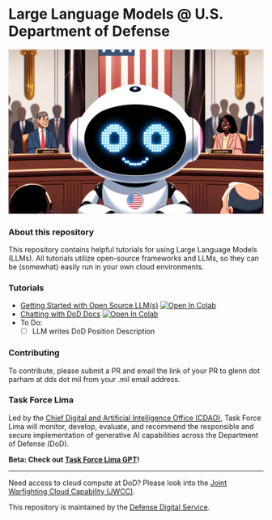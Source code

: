 # Large Language Models @ U.S. Department of Defense

<img src="LLM_USGOVT.png" >

### About this repository

This repository contains helpful tutorials for using Large Language Models (LLMs). All tutorials utilize open-source frameworks and LLMs, so they can be (somewhat) easily run in your own cloud environments.

### Tutorials

- [Getting Started with Open Source LLM(s)](./tutorials/Open_Source_LLMs_Getting_Started.ipynb) [![Open In Colab](https://colab.research.google.com/assets/colab-badge.svg)](https://githubtocolab.com/deptofdefense/LLMs-at-DoD/blob/main/tutorials/Open_Source_LLMs_Getting_Started.ipynb)
- [Chatting with DoD Docs](./tutorials/Chatting%20with%20your%20Docs.ipynb) [![Open In Colab](https://colab.research.google.com/assets/colab-badge.svg)](https://githubtocolab.com/deptofdefense/LLMs-at-DoD/blob/main/tutorials/Chatting%20with%20your%20Docs.ipynb)
- To Do:
  - [ ] LLM writes DoD Position Description

### Contributing
 
To contribute, please submit a PR and email the link of your PR to glenn dot parham at dds dot mil from your .mil email address.

### Task Force Lima

Led by the [Chief Digital and Artificial Intelligence Office (CDAO)](https://www.ai.mil/), Task Force Lima will monitor, develop, evaluate, and recommend the responsible and secure implementation of generative AI capabilities across the Department of Defense (DoD).

**Beta: Check out [Task Force Lima GPT](https://chat.openai.com/g/g-v12me2Sha-task-force-lima-gpt)!**

---

Need access to cloud compute at DoD? Please look into the [Joint Warfighting Cloud Capability (JWCC)](https://www.defense.gov/News/Releases/Release/Article/3239378/department-of-defense-announces-joint-warfighting-cloud-capability-procurement/).

This repository is maintained by the [Defense Digital Service](https://www.dds.mil/).

